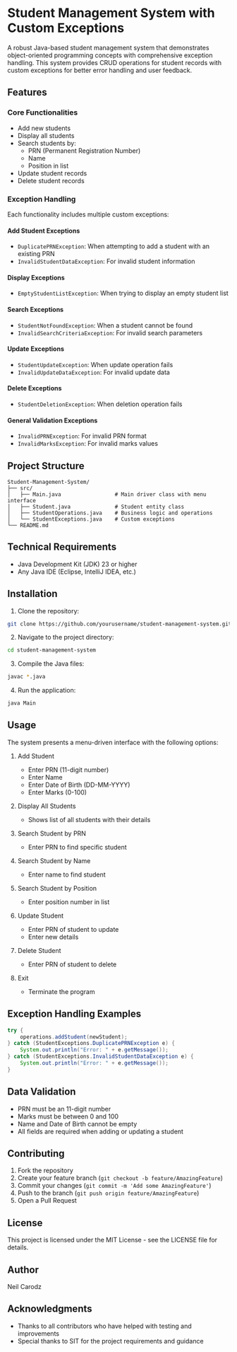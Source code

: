 # Student Management System with Custom Exceptions

A robust Java-based student management system that demonstrates object-oriented programming concepts with comprehensive exception handling. This system provides CRUD operations for student records with custom exceptions for better error handling and user feedback.

## Features

### Core Functionalities
- Add new students
- Display all students
- Search students by:
  - PRN (Permanent Registration Number)
  - Name
  - Position in list
- Update student records
- Delete student records

### Exception Handling
Each functionality includes multiple custom exceptions:

#### Add Student Exceptions
- `DuplicatePRNException`: When attempting to add a student with an existing PRN
- `InvalidStudentDataException`: For invalid student information

#### Display Exceptions
- `EmptyStudentListException`: When trying to display an empty student list

#### Search Exceptions
- `StudentNotFoundException`: When a student cannot be found
- `InvalidSearchCriteriaException`: For invalid search parameters

#### Update Exceptions
- `StudentUpdateException`: When update operation fails
- `InvalidUpdateDataException`: For invalid update data

#### Delete Exceptions
- `StudentDeletionException`: When deletion operation fails

#### General Validation Exceptions
- `InvalidPRNException`: For invalid PRN format
- `InvalidMarksException`: For invalid marks values

## Project Structure

```
Student-Management-System/
├── src/
│   ├── Main.java                 # Main driver class with menu interface
│   ├── Student.java              # Student entity class
│   ├── StudentOperations.java    # Business logic and operations
│   └── StudentExceptions.java    # Custom exceptions
└── README.md
```

## Technical Requirements

- Java Development Kit (JDK) 23 or higher
- Any Java IDE (Eclipse, IntelliJ IDEA, etc.)

## Installation

1. Clone the repository:
```bash
git clone https://github.com/yourusername/student-management-system.git
```

2. Navigate to the project directory:
```bash
cd student-management-system
```

3. Compile the Java files:
```bash
javac *.java
```

4. Run the application:
```bash
java Main
```

## Usage

The system presents a menu-driven interface with the following options:

1. Add Student
   - Enter PRN (11-digit number)
   - Enter Name
   - Enter Date of Birth (DD-MM-YYYY)
   - Enter Marks (0-100)

2. Display All Students
   - Shows list of all students with their details

3. Search Student by PRN
   - Enter PRN to find specific student

4. Search Student by Name
   - Enter name to find student

5. Search Student by Position
   - Enter position number in list

6. Update Student
   - Enter PRN of student to update
   - Enter new details

7. Delete Student
   - Enter PRN of student to delete

8. Exit
   - Terminate the program

## Exception Handling Examples

```java
try {
    operations.addStudent(newStudent);
} catch (StudentExceptions.DuplicatePRNException e) {
    System.out.println("Error: " + e.getMessage());
} catch (StudentExceptions.InvalidStudentDataException e) {
    System.out.println("Error: " + e.getMessage());
}
```

## Data Validation

- PRN must be an 11-digit number
- Marks must be between 0 and 100
- Name and Date of Birth cannot be empty
- All fields are required when adding or updating a student

## Contributing

1. Fork the repository
2. Create your feature branch (`git checkout -b feature/AmazingFeature`)
3. Commit your changes (`git commit -m 'Add some AmazingFeature'`)
4. Push to the branch (`git push origin feature/AmazingFeature`)
5. Open a Pull Request

## License

This project is licensed under the MIT License - see the LICENSE file for details.

## Author

Neil Carodz

## Acknowledgments

- Thanks to all contributors who have helped with testing and improvements
- Special thanks to SIT for the project requirements and guidance
